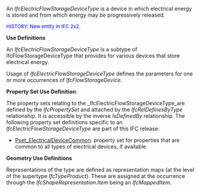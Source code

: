 An _IfcElectricFlowStorageDeviceType_ is a device in which electrical energy is stored and from which energy may be progressively released.

> <font color="#0000ff" size="-1">
HISTORY: New entity in IFC 2x2. </font>
> 


****Use Definitions****

An _IfcElectricFlowStorageDeviceType_ is a subtype of IfcFlowStorageDeviceType that provides for various devices that store electrical energy.

Usage of _IfcElectricFlowStorageDeviceType_ defines the parameters for one or more occurrences of _IfcFlowStorageDevice_.

****Property Set Use Definition****:

The property sets relating to the _IfcElectricFlowStorageDeviceType_are defined by the _IfcPropertySet_ and attached by the _IfcRelDefinesByType_ relationship. It is accessible by the inverse _IsDefinedBy_ relationship. The following property set definitions specific to an _IfcElectricFlowStorageDeviceType_ are part of this IFC release:

* [Pset_ElectricalDeviceCommon](../../psd/IfcElectricalDomain/Pset_ElectricalDeviceCommon.xml): property set for properties that are common to all types of electrical devices, if available 

****Geometry Use Definitions****

Representations of the type are defined as representation maps (at the level of the supertype _IfcTypeProduct_). These are assigned at the occurrence through the _IfcShapeRepresentation.Item_ being an _IfcMappedItem_.